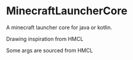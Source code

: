 # MinecraftLauncherCore
A minecraft launcher core for java or kotlin.

Drawing inspiration from HMCL

Some args are sourced from HMCL